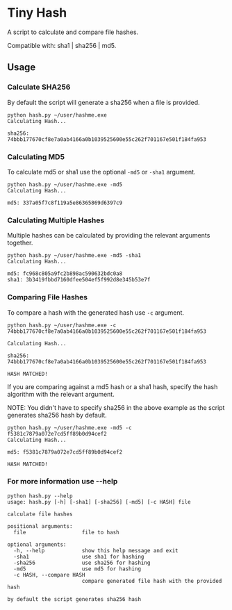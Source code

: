 # Tiny Hash

A script to calculate and compare file hashes.

Compatible with: sha1 | sha256 | md5.

## Usage

### Calculate SHA256

By default the script will generate a sha256 when a file is provided.

```code
python hash.py ~/user/hashme.exe
Calculating Hash...

sha256: 74bbb177670cf8e7a0ab4166a0b1039525600e55c262f701167e501f184fa953
```

### Calculating MD5

To calculate md5 or sha1 use the optional `-md5` or `-sha1` argument.

```code
python hash.py ~/user/hashme.exe -md5
Calculating Hash...

md5: 337a05f7c8f119a5e86365869d6397c9
```

### Calculating Multiple Hashes

Multiple hashes can be calculated by providing the relevant arguments together.

```code
python hash.py ~/user/hashme.exe -md5 -sha1
Calculating Hash...

md5: fc968c805a9fc2b898ac590632bdc0a8
sha1: 3b3419fbbd7160dfee504ef5f992d8e345b53e7f
```

### Comparing File Hashes

To compare a hash with the generated hash use `-c` argument.

```code
python hash.py ~/user/hashme.exe -c 74bbb177670cf8e7a0ab4166a0b1039525600e55c262f701167e501f184fa953

Calculating Hash...

sha256: 74bbb177670cf8e7a0ab4166a0b1039525600e55c262f701167e501f184fa953

HASH MATCHED!
```

If you are comparing against a md5 hash or a sha1 hash, specify the hash algorithm with the relevant argument.

NOTE: You didn't have to specify sha256 in the above example as the script generates sha256 hash by default.

```code
python hash.py ~/user/hashme.exe -md5 -c f5381c7879a072e7cd5ff89b0d94cef2
Calculating Hash...

md5: f5381c7879a072e7cd5ff89b0d94cef2

HASH MATCHED!
```

### For more information use --help

```code
python hash.py --help
usage: hash.py [-h] [-sha1] [-sha256] [-md5] [-c HASH] file

calculate file hashes

positional arguments:
  file                  file to hash

optional arguments:
  -h, --help            show this help message and exit
  -sha1                 use sha1 for hashing
  -sha256               use sha256 for hashing
  -md5                  use md5 for hashing
  -c HASH, --compare HASH
                        compare generated file hash with the provided hash

by default the script generates sha256 hash
```
